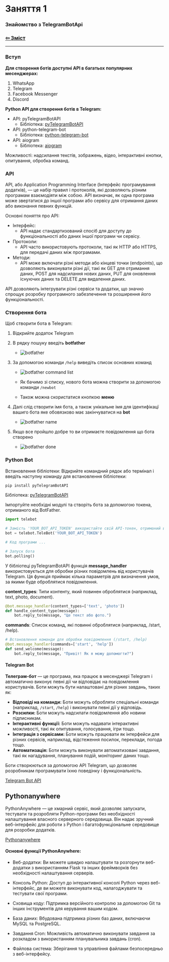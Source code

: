 # Заняття 1 

### Знайомство з TelegramBotApi

### [&#8678; Зміст](../index.md)

---

### Вступ

**Для створення ботів доступні API в багатьох популярних месенджерах:**

1. WhatsApp
2. Telegram
3. Facebook Messenger
4. Discord

**Python API для створення ботів в Telegram:**

- API: pyTelegramBotAPI
  - Бібліотека: [pyTelegramBotAPI](https://pypi.org/project/pyTelegramBotAPI/)
- API: python-telegram-bot
  - Бібліотека: [python-telegram-bot](https://pypi.org/project/python-telegram-bot/)
- API: aiogram
  - Бібліотека: [aiogram](https://pypi.org/project/aiogram/)

Можливості: надсилання текстів, зображень, відео, інтерактивні кнопки, опитування, обробка команд.

### API

API, або Application Programming Interface (Інтерфейс програмування додатків), — це 
набір правил і протоколів, які дозволяють різним програмам взаємодіяти між собою. 
API визначає, як одна програма може звертатися до іншої програми або сервісу для 
отримання даних або виконання певних функцій.

Основні поняття про API:

- Інтерфейс:
  - API надає стандартизований спосіб для доступу до функціональності або даних іншої програми чи сервісу.
- Протоколи:
  - API часто використовують протоколи, такі як HTTP або HTTPS, для передачі даних між програмами.
- Методи:
  - API може включати різні методи або кінцеві точки (endpoints), що дозволяють виконувати різні дії, такі як GET для отримання даних, POST для надсилання нових даних, PUT для оновлення існуючих даних та DELETE для видалення даних.

API дозволяють інтегрувати різні сервіси та додатки, що значно спрощує розробку 
програмного забезпечення та розширення його функціональності.

### Створення бота

Щоб створити бота в Telegram: 

1. Відкрийте додаток Telegram

3. В рядку пошуку введіть __botfather__ 
 
   - ![botfather](botfather.jpeg)

3. За допомогою команди `/help` виведіть список основних команд

   - ![botfather command list](botfather_command_list.jpeg)

   - Як бачимо зі списку, нового бота можна створити за допомогою команди `/newbot`

   - Також можна скористатися кнопкою __меню__

4. Далі слід створити імя бота, а також унікальне імя для ідентифікацї вашиго бота яке обовязково має закінчуватися на __bot__
 
   - ![botfather name](botfather_newbot.jpeg)

5. Якщо все пройшло добре то ви отримаєте повідомлення що ботa створено
   
   - ![botfather done](botfather_done.jpeg) 


### Python Bot

Встановлення бібліотеки: Відкрийте командний рядок або термінал і введіть наступну команду для встановлення бібліотеки:

```bash
pip install pyTelegramBotAPI
```

Бібліотека: [pyTelegramBotAPI](https://pypi.org/project/pyTelegramBotAPI/)

Імпортуйте необхідні модулі та створіть бота за допомогою токена, 
отриманого від BotFather.

```python
import telebot

# Замість 'YOUR_BOT_API_TOKEN' використайте свій API-токен, отриманий від BotFather
bot = telebot.TeleBot('YOUR_BOT_API_TOKEN')

# Код програми ...

# Запуск бота
bot.polling()
```

У бібліотеці pyTelegramBotAPI функція __message_handler__ 
використовується для обробки різних повідомлень від користувачів Telegram. 
Ця функція приймає кілька параметрів для визначення умов, 
за якими буде оброблятися повідомлення.

__content_types__: Типи контенту, який повинен оброблятися 
(наприклад, text, photo, document).

```python
@bot.message_handler(content_types=['text', 'photo']) 
def handle_content_type(message): 
    bot.reply_to(message, "Це текст або фото.")
```

__commands__: Список команд, які повинні оброблятися (наприклад, /start, /help).

```python
# Встановлення команди для обробки повідомлення (/start, /help)
@bot.message_handler(commands=['start', 'help'])
def send_welcome(message):    
    bot.reply_to(message, "Привіт! Як я можу допомогти?")
```

#### Telegram Bot

__Телеграм-бот__ — це програма, яка працює в месенджері Telegram і автоматично виконує певні дії чи відповідає на повідомлення користувачів. Боти можуть бути налаштовані для різних завдань, таких як:

- **Відповіді на команди:** Боти можуть обробляти спеціальні команди (наприклад, `/start`, `/help`) і виконувати певні дії у відповідь.
- **Розсилки:** Боти можуть надсилати повідомлення або новини підписникам.
- **Інтерактивні функції:** Боти можуть надавати інтерактивні можливості, такі як опитування, голосування, ігри тощо.
- **Інтеграція з сервісами:** Боти можуть працювати як інтерфейси для різних сервісів, наприклад, відстеження посилок, переклади, погода тощо.
- **Автоматизація:** Боти можуть виконувати автоматизовані завдання, такі як нагадування, планування подій, моніторинг даних тощо.

Боти створюються за допомогою API Telegram, що дозволяє розробникам програмувати їхню поведінку і функціональність. 

[Telegram Bot API](https://core.telegram.org/bots/api)


## Pythonanywhere

PythonAnywhere — це хмарний сервіс, який дозволяє запускати, 
тестувати та розробляти Python-програми без необхідності 
налаштування власного серверного середовища. 
Він надає зручний веб-інтерфейс для роботи з Python і багатофункціональне 
середовище для розробки додатків.

[Pythonanywhere](https://www.pythonanywhere.com/)

#### Основні функції PythonAnywhere:

- Веб-додатки: Ви можете швидко налаштувати та розгорнути веб-додатки з використанням Flask та інших фреймворків без необхідності налаштування серверів.

- Консоль Python: Доступ до інтерактивної консолі Python через веб-інтерфейс, де ви можете виконувати код, налагоджувати та тестувати свої програми.

- Сховища коду: Підтримка версійного контролю за допомогою Git та інших інструментів для керування вашим кодом.

- База даних: Вбудована підтримка різних баз даних, включаючи MySQL та PostgreSQL.

- Завдання Cron: Можливість автоматично виконувати завдання за розкладом з використанням планувальника завдань (cron).

- Файлова система: Зберігання та управління файлами безпосередньо з веб-інтерфейсу.